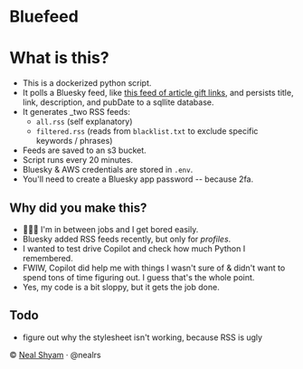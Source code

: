 # Bluefeed

# What is this?
- This is a dockerized python script.
- It polls a Bluesky feed, like [this feed of article gift links](https://bsky.app/profile/davidsacerdote.bsky.social/feed/aaaixbb5liqbu), and persists title, link, description, and pubDate to a sqllite database.
- It generates _two RSS feeds:
  - `all.rss` (self explanatory)
  - `filtered.rss` (reads from `blacklist.txt` to exclude specific keywords / phrases)
- Feeds are saved to an s3 bucket.
- Script runs every 20 minutes.
- Bluesky & AWS credentials are stored in `.env`.
- You'll need to create a Bluesky app password -- because 2fa.

## Why did you make this?

- 🤷🏽‍♂️ I'm in between jobs and I get bored easily.
- Bluesky added RSS feeds recently, but only for _profiles_. 
- I wanted to test drive Copilot and check how much Python I remembered.
- FWIW, Copilot did help me with things I wasn't sure of & didn't want to spend tons of time figuring out. I guess that's the whole point.
- Yes, my code is a bit sloppy, but it gets the job done.

## Todo
- figure out why the stylesheet isn't working, because RSS is ugly

&copy; [Neal Shyam](https://nealshyam.com) &middot; @nealrs